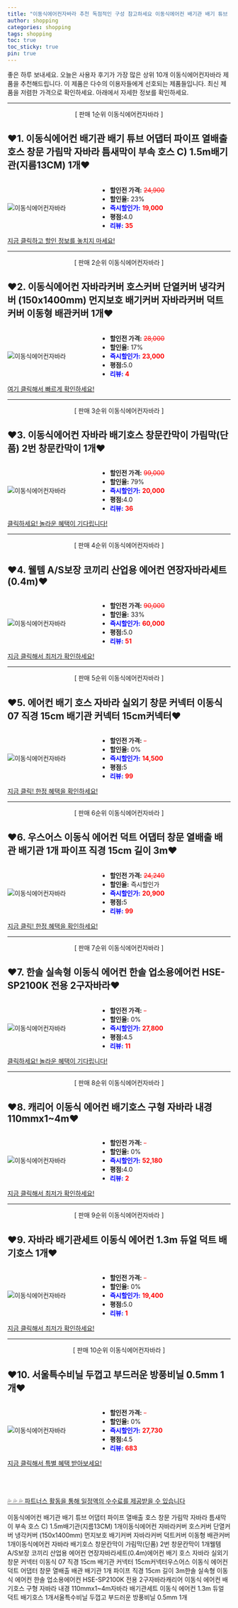 ```yaml
---
title: "이동식에어컨자바라 추천 독점적인 구성 참고하세요 이동식에어컨 배기관 배기 튜브 어댑터"
author: shopping
categories: shopping
tags: shopping
toc: true
toc_sticky: true
pin: true
---
```

좋은 하루 보내세요. 오늘은 사용자 후기가 가장 많은 상위 10개 이동식에어컨자바라 제품을 추천해드립니다. 이 제품은 다수의 이용자들에게 선호되는 제품들입니다. 최신 제품을 저렴한 가격으로 확인하세요. 아래에서 자세한 정보를 확인하세요.

---
<p class="toplist" style="margin: 0 auto; display: block; width: fit-content;">[ 판매 1순위 이동식에어컨자바라 ]</p>

<h2><strong>❤️1. 이동식에어컨 배기관 배기 튜브 어댑터 파이프 열배출 호스 창문 가림막 자바라 틈새막이 부속 호스 C) 1.5m배기관(지름13CM) 1개❤️</strong></h2>

<div style="display: flex; align-items: center;">
    <div style="flex: 0.4;">
        <img src="https://thumbnail7.coupangcdn.com/thumbnails/remote/230x230ex/image/vendor_inventory/3b44/933d62ed5bd0d9de11b06c487c96c9f78e9eae6dd889d0b1bbf5a54fe753.png" alt="이동식에어컨자바라" style="max-width: 100%;">
    </div>
    <div style="flex: 0.6; margin-left: 10px;">
        <ul>
            <li><strong>할인전 가격:</strong> <del style="color: red;">24,900</del></li>
            <li><strong>할인율:</strong> 23%</li>
            <li><span style='color:blue'><strong>즉시할인가:</strong></span> <span style='color:red'><strong>19,000</strong></span></li>
            <li><strong>평점:</strong>4.0</li>
            <li><span style='color:blue'><strong>리뷰:</strong></span> <span style='color:red'><strong>35</strong></span></li>
        </ul>
    </div>
</div>
<div class="center">
    <a href="https://William4Davisa.github.io?lptag=AF9450613&subid=githubio&pageKey=7994389625&traceid=V0-153&itemId=22231765216&vendorItemId=89292581839" class="myButton">
        지금 클릭하고 할인 정보를 놓치지 마세요!
    </a>
</div>


---
<p class="toplist" style="margin: 0 auto; display: block; width: fit-content;">[ 판매 2순위 이동식에어컨자바라 ]</p>

<h2><strong>❤️2. 이동식에어컨 자바라커버 호스커버 단열커버 냉각커버 (150x1400mm) 먼지보호 배기커버 자바라커버 덕트커버 이동형 배관커버 1개❤️</strong></h2>

<div style="display: flex; align-items: center;">
    <div style="flex: 0.4;">
        <img src="https://thumbnail6.coupangcdn.com/thumbnails/remote/230x230ex/image/vendor_inventory/ac2e/6b3955c904936c5db3c2b9266504d4ac9cafa706bb30c57cb100426b482e.jpg" alt="이동식에어컨자바라" style="max-width: 100%;">
    </div>
    <div style="flex: 0.6; margin-left: 10px;">
        <ul>
            <li><strong>할인전 가격:</strong> <del style="color: red;">28,000</del></li>
            <li><strong>할인율:</strong> 17%</li>
            <li><span style='color:blue'><strong>즉시할인가:</strong></span> <span style='color:red'><strong>23,000</strong></span></li>
            <li><strong>평점:</strong>5.0</li>
            <li><span style='color:blue'><strong>리뷰:</strong></span> <span style='color:red'><strong>4</strong></span></li>
        </ul>
    </div>
</div>
<div class="center">
    <a href="https://William4Davisa.github.io?lptag=AF9450613&subid=githubio&pageKey=7554153471&traceid=V0-153&itemId=19886843275&vendorItemId=86985320004" class="myButton">
        여기 클릭해서 빠르게 확인하세요!
    </a>
</div>


---
<p class="toplist" style="margin: 0 auto; display: block; width: fit-content;">[ 판매 3순위 이동식에어컨자바라 ]</p>

<h2><strong>❤️3. 이동식에어컨 자바라 배기호스 창문칸막이 가림막(단품) 2번 창문칸막이 1개❤️</strong></h2>

<div style="display: flex; align-items: center;">
    <div style="flex: 0.4;">
        <img src="https://thumbnail7.coupangcdn.com/thumbnails/remote/230x230ex/image/vendor_inventory/5050/1d8787b51da8b1d440fcb9e590c1867d00a56fa9571b564fb574b1bcfbcc.jpg" alt="이동식에어컨자바라" style="max-width: 100%;">
    </div>
    <div style="flex: 0.6; margin-left: 10px;">
        <ul>
            <li><strong>할인전 가격:</strong> <del style="color: red;">99,000</del></li>
            <li><strong>할인율:</strong> 79%</li>
            <li><span style='color:blue'><strong>즉시할인가:</strong></span> <span style='color:red'><strong>20,000</strong></span></li>
            <li><strong>평점:</strong>4.0</li>
            <li><span style='color:blue'><strong>리뷰:</strong></span> <span style='color:red'><strong>36</strong></span></li>
        </ul>
    </div>
</div>
<div class="center">
    <a href="https://William4Davisa.github.io?lptag=AF9450613&subid=githubio&pageKey=7494658821&traceid=V0-153&itemId=23049830622&vendorItemId=90083524306" class="myButton">
        클릭하세요! 놀라운 혜택이 기다립니다!
    </a>
</div>


---
<p class="toplist" style="margin: 0 auto; display: block; width: fit-content;">[ 판매 4순위 이동식에어컨자바라 ]</p>

<h2><strong>❤️4. 웰템 A/S보장 코끼리 산업용 에어컨 연장자바라세트(0.4m)❤️</strong></h2>

<div style="display: flex; align-items: center;">
    <div style="flex: 0.4;">
        <img src="https://thumbnail6.coupangcdn.com/thumbnails/remote/230x230ex/image/vendor_inventory/7848/3bb6eabfb2f8603eba76fc4555b83a28cd6d267492cbf17e3a36e094d724.png" alt="이동식에어컨자바라" style="max-width: 100%;">
    </div>
    <div style="flex: 0.6; margin-left: 10px;">
        <ul>
            <li><strong>할인전 가격:</strong> <del style="color: red;">90,000</del></li>
            <li><strong>할인율:</strong> 33%</li>
            <li><span style='color:blue'><strong>즉시할인가:</strong></span> <span style='color:red'><strong>60,000</strong></span></li>
            <li><strong>평점:</strong>5.0</li>
            <li><span style='color:blue'><strong>리뷰:</strong></span> <span style='color:red'><strong>51</strong></span></li>
        </ul>
    </div>
</div>
<div class="center">
    <a href="https://William4Davisa.github.io?lptag=AF9450613&subid=githubio&pageKey=8021087185&traceid=V0-153&itemId=22413373872&vendorItemId=89458183667" class="myButton">
        지금 클릭해서 최저가 확인하세요!
    </a>
</div>


---
<p class="toplist" style="margin: 0 auto; display: block; width: fit-content;">[ 판매 5순위 이동식에어컨자바라 ]</p>

<h2><strong>❤️5. 에어컨 배기 호스 자바라 실외기 창문 커넥터 이동식 07 직경 15cm 배기관 커넥터 15cm커넥터❤️</strong></h2>

<div style="display: flex; align-items: center;">
    <div style="flex: 0.4;">
        <img src="https://thumbnail10.coupangcdn.com/thumbnails/remote/230x230ex/image/vendor_inventory/d811/889639b8d328a86063ef0de32178ce59bf997c80f212e6476300d7a32823.jpg" alt="이동식에어컨자바라" style="max-width: 100%;">
    </div>
    <div style="flex: 0.6; margin-left: 10px;">
        <ul>
            <li><strong>할인전 가격:</strong> <del style="color: red;">-</del></li>
            <li><strong>할인율:</strong> 0%</li>
            <li><span style='color:blue'><strong>즉시할인가:</strong></span> <span style='color:red'><strong>14,500</strong></span></li>
            <li><strong>평점:</strong>5</li>
            <li><span style='color:blue'><strong>리뷰:</strong></span> <span style='color:red'><strong>99</strong></span></li>
        </ul>
    </div>
</div>
<div class="center">
    <a href="https://William4Davisa.github.io?lptag=AF9450613&subid=githubio&pageKey=7455906339&traceid=V0-153&itemId=19422052061&vendorItemId=86656926444" class="myButton">
        지금 클릭! 한정 혜택을 확인하세요!
    </a>
</div>


---
<p class="toplist" style="margin: 0 auto; display: block; width: fit-content;">[ 판매 6순위 이동식에어컨자바라 ]</p>

<h2><strong>❤️6. 우스어스 이동식 에어컨 덕트 어댑터 창문 열배출 배관 배기관 1개 파이프 직경 15cm 길이 3m❤️</strong></h2>

<div style="display: flex; align-items: center;">
    <div style="flex: 0.4;">
        <img src="https://thumbnail9.coupangcdn.com/thumbnails/remote/230x230ex/image/vendor_inventory/9e5b/7514a2c32aeb0ee221e133c8aa2c0752b84174fe61c8a8fa5387c3daddea.png" alt="이동식에어컨자바라" style="max-width: 100%;">
    </div>
    <div style="flex: 0.6; margin-left: 10px;">
        <ul>
            <li><strong>할인전 가격:</strong> <del style="color: red;">24,240</del></li>
            <li><strong>할인율:</strong> 즉시할인가</li>
            <li><span style='color:blue'><strong>즉시할인가:</strong></span> <span style='color:red'><strong>20,900</strong></span></li>
            <li><strong>평점:</strong>5</li>
            <li><span style='color:blue'><strong>리뷰:</strong></span> <span style='color:red'><strong>99</strong></span></li>
        </ul>
    </div>
</div>
<div class="center">
    <a href="https://William4Davisa.github.io?lptag=AF9450613&subid=githubio&pageKey=7722239507&traceid=V0-153&itemId=20728330638&vendorItemId=89521871474" class="myButton">
        지금 클릭! 한정 혜택을 확인하세요!
    </a>
</div>


---
<p class="toplist" style="margin: 0 auto; display: block; width: fit-content;">[ 판매 7순위 이동식에어컨자바라 ]</p>

<h2><strong>❤️7. 한솔 실속형 이동식 에어컨 한솔 업소용에어컨 HSE-SP2100K 전용 2구자바라❤️</strong></h2>

<div style="display: flex; align-items: center;">
    <div style="flex: 0.4;">
        <img src="https://thumbnail7.coupangcdn.com/thumbnails/remote/230x230ex/image/vendor_inventory/3053/24ff18967ec3bc2fbfb0df3b3668309cdb61f22c6bf5243c4f785a0951bb.jpg" alt="이동식에어컨자바라" style="max-width: 100%;">
    </div>
    <div style="flex: 0.6; margin-left: 10px;">
        <ul>
            <li><strong>할인전 가격:</strong> <del style="color: red;">-</del></li>
            <li><strong>할인율:</strong> 0%</li>
            <li><span style='color:blue'><strong>즉시할인가:</strong></span> <span style='color:red'><strong>27,800</strong></span></li>
            <li><strong>평점:</strong>4.5</li>
            <li><span style='color:blue'><strong>리뷰:</strong></span> <span style='color:red'><strong>11</strong></span></li>
        </ul>
    </div>
</div>
<div class="center">
    <a href="https://William4Davisa.github.io?lptag=AF9450613&subid=githubio&pageKey=6532445498&traceid=V0-153&itemId=23531095653&vendorItemId=90557393401" class="myButton">
        클릭하세요! 놀라운 혜택이 기다립니다!
    </a>
</div>


---
<p class="toplist" style="margin: 0 auto; display: block; width: fit-content;">[ 판매 8순위 이동식에어컨자바라 ]</p>

<h2><strong>❤️8. 캐리어 이동식 에어컨 배기호스 구형 자바라 내경 110mmx1~4m❤️</strong></h2>

<div style="display: flex; align-items: center;">
    <div style="flex: 0.4;">
        <img src="https://thumbnail10.coupangcdn.com/thumbnails/remote/230x230ex/image/vendor_inventory/d99a/e3a79558f29573dc236541e7fd22f82e9dc163d63e9fb4e648145fd1afda.png" alt="이동식에어컨자바라" style="max-width: 100%;">
    </div>
    <div style="flex: 0.6; margin-left: 10px;">
        <ul>
            <li><strong>할인전 가격:</strong> <del style="color: red;">-</del></li>
            <li><strong>할인율:</strong> 0%</li>
            <li><span style='color:blue'><strong>즉시할인가:</strong></span> <span style='color:red'><strong>52,180</strong></span></li>
            <li><strong>평점:</strong>4.0</li>
            <li><span style='color:blue'><strong>리뷰:</strong></span> <span style='color:red'><strong>2</strong></span></li>
        </ul>
    </div>
</div>
<div class="center">
    <a href="https://William4Davisa.github.io?lptag=AF9450613&subid=githubio&pageKey=6681418046&traceid=V0-153&itemId=15408155260&vendorItemId=82628015768" class="myButton">
        지금 클릭해서 최저가 확인하세요!
    </a>
</div>


---
<p class="toplist" style="margin: 0 auto; display: block; width: fit-content;">[ 판매 9순위 이동식에어컨자바라 ]</p>

<h2><strong>❤️9. 자바라 배기관세트 이동식 에어컨 1.3m 듀얼 덕트 배기호스 1개❤️</strong></h2>

<div style="display: flex; align-items: center;">
    <div style="flex: 0.4;">
        <img src="https://thumbnail6.coupangcdn.com/thumbnails/remote/230x230ex/image/vendor_inventory/0b91/870f86541a78852050f384357a80163a77c52f7aebf351932c36d6731377.jpg" alt="이동식에어컨자바라" style="max-width: 100%;">
    </div>
    <div style="flex: 0.6; margin-left: 10px;">
        <ul>
            <li><strong>할인전 가격:</strong> <del style="color: red;">-</del></li>
            <li><strong>할인율:</strong> 0%</li>
            <li><span style='color:blue'><strong>즉시할인가:</strong></span> <span style='color:red'><strong>19,400</strong></span></li>
            <li><strong>평점:</strong>5.0</li>
            <li><span style='color:blue'><strong>리뷰:</strong></span> <span style='color:red'><strong>1</strong></span></li>
        </ul>
    </div>
</div>
<div class="center">
    <a href="https://William4Davisa.github.io?lptag=AF9450613&subid=githubio&pageKey=7471120480&traceid=V0-153&itemId=19495058632&vendorItemId=86604649871" class="myButton">
        지금 클릭해서 최저가 확인하세요!
    </a>
</div>


---
<p class="toplist" style="margin: 0 auto; display: block; width: fit-content;">[ 판매 10순위 이동식에어컨자바라 ]</p>

<h2><strong>❤️10. 서울특수비닐 두껍고 부드러운 방풍비닐 0.5mm 1개❤️</strong></h2>

<div style="display: flex; align-items: center;">
    <div style="flex: 0.4;">
        <img src="https://thumbnail7.coupangcdn.com/thumbnails/remote/230x230ex/image/vendor_inventory/2a0b/6252c2eb3aafb6d005b4d152bcc42b5d9833c65ace37f72f2992dbd9a6f3.jpg" alt="이동식에어컨자바라" style="max-width: 100%;">
    </div>
    <div style="flex: 0.6; margin-left: 10px;">
        <ul>
            <li><strong>할인전 가격:</strong> <del style="color: red;">-</del></li>
            <li><strong>할인율:</strong> 0%</li>
            <li><span style='color:blue'><strong>즉시할인가:</strong></span> <span style='color:red'><strong>27,730</strong></span></li>
            <li><strong>평점:</strong>4.5</li>
            <li><span style='color:blue'><strong>리뷰:</strong></span> <span style='color:red'><strong>683</strong></span></li>
        </ul>
    </div>
</div>
<div class="center">
    <a href="https://William4Davisa.github.io?lptag=AF9450613&subid=githubio&pageKey=7610366705&traceid=V0-153&itemId=20154206043&vendorItemId=87247067479" class="myButton">
        지금 클릭해서 특별 혜택 받아보세요!
    </a>
</div>

<br><br><br>[💦 💦 💦 파트너스 활동을 통해 일정액의 수수료를 제공받을 수 있습니다](https://link.coupang.com/a/bcpT2c)<br><br>이동식에어컨 배기관 배기 튜브 어댑터 파이프 열배출 호스 창문 가림막 자바라 틈새막이 부속 호스 C) 1.5m배기관(지름13CM) 1개이동식에어컨 자바라커버 호스커버 단열커버 냉각커버 (150x1400mm) 먼지보호 배기커버 자바라커버 덕트커버 이동형 배관커버 1개이동식에어컨 자바라 배기호스 창문칸막이 가림막(단품) 2번 창문칸막이 1개웰템 A/S보장 코끼리 산업용 에어컨 연장자바라세트(0.4m)에어컨 배기 호스 자바라 실외기 창문 커넥터 이동식 07 직경 15cm 배기관 커넥터 15cm커넥터우스어스 이동식 에어컨 덕트 어댑터 창문 열배출 배관 배기관 1개 파이프 직경 15cm 길이 3m한솔 실속형 이동식 에어컨 한솔 업소용에어컨 HSE-SP2100K 전용 2구자바라캐리어 이동식 에어컨 배기호스 구형 자바라 내경 110mmx1~4m자바라 배기관세트 이동식 에어컨 1.3m 듀얼 덕트 배기호스 1개서울특수비닐 두껍고 부드러운 방풍비닐 0.5mm 1개